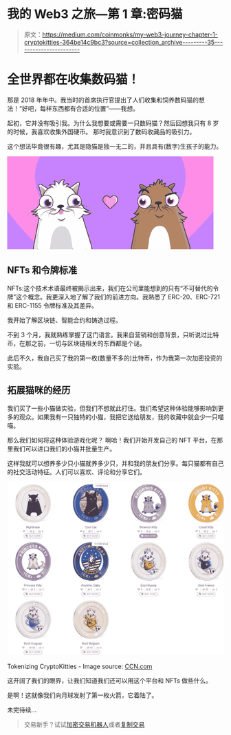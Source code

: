 # 我的 Web3 之旅—第 1 章:密码猫

> 原文：<https://medium.com/coinmonks/my-web3-journey-chapter-1-cryptokitties-364be14c9bc3?source=collection_archive---------35----------------------->

# 全世界都在收集数码猫！

那是 2018 年年中。我当时的首席执行官提出了人们收集和饲养数码猫的想法！“好吧，每样东西都有合适的位置”——我想。

起初，它并没有吸引我。为什么我想要或需要一只数码猫？然后回想我只有 8 岁的时候，我喜欢收集外国硬币。
那时我意识到了数码收藏品的吸引力。

这个想法毕竟很有趣，尤其是隐猫是独一无二的，并且具有(数字)生孩子的能力。

![](img/11dfbb8c657cc5a9ccb3a354126e1308.png)

## NFTs 和令牌标准

NFTs:这个技术术语最终被揭示出来，我们在公司里能想到的只有“不可替代的令牌”这个概念。我更深入地了解了我们的前进方向。我熟悉了 ERC-20、ERC-721 和 ERC-1155 令牌标准及其差异。

我开始了解区块链、智能合约和铸造过程。

不到 3 个月，我就熟练掌握了这门语言。我来自营销和创意背景，只听说过比特币，在那之前，一切与区块链相关的东西都是个谜。

此后不久，我自己买了我的第一枚(数量不多的)比特币，作为我第一次加密投资的实验。

## 拓展猫咪的经历

我们买了一些小猫做实验，但我们不想就此打住。我们希望这种体验能够影响到更多的观众。如果我有一只独特的小猫，我把它送给朋友，我的收藏中就会少一只喵喵。

那么我们如何将这种体验游戏化呢？
啊哈！我们开始开发自己的 NFT 平台，在那里我们可以进口我们的小猫并批量生产。

这样我就可以想养多少只小猫就养多少只，并和我的朋友们分享。每只猫都有自己的社交活动特征。人们可以喜欢、评论和分享它们。

![](img/6ad6c786ab6f573bdbb90057e3ddc75e.png)

Tokenizing CryptoKitties - Image source: [CCN.com](https://www.ccn.com/this-third-party-dapp-lets-you-tokenize-your-cryptokitties/)

这开阔了我们的眼界，让我们知道我们还可以用这个平台和 NFTs 做些什么。

是啊！这就像我们向月球发射了第一枚火箭，它着陆了。

未完待续…

> 交易新手？试试[加密交易机器人](/coinmonks/crypto-trading-bot-c2ffce8acb2a)或者[复制交易](/coinmonks/top-10-crypto-copy-trading-platforms-for-beginners-d0c37c7d698c)